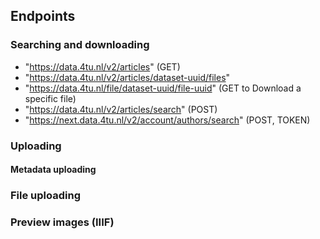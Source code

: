 ## Endpoints

### Searching and downloading 

- "https://data.4tu.nl/v2/articles" (GET)
- "https://data.4tu.nl/v2/articles/dataset-uuid/files"
- "https://data.4tu.nl/file/dataset-uuid/file-uuid" (GET to Download a specific file)
- "https://data.4tu.nl/v2/articles/search" (POST)
- "https://next.data.4tu.nl/v2/account/authors/search" (POST, TOKEN)

### Uploading 

#### Metadata uploading

### File uploading 


### Preview images (IIIF)

